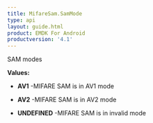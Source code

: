 ```yaml
---
title: MifareSam.SamMode
type: api
layout: guide.html
product: EMDK For Android
productversion: '4.1'
---
```



SAM modes

**Values:**

* **AV1** -MIFARE SAM is in AV1 mode

* **AV2** -MIFARE SAM is in AV2 mode

* **UNDEFINED** -MIFARE SAM is in invalid mode









